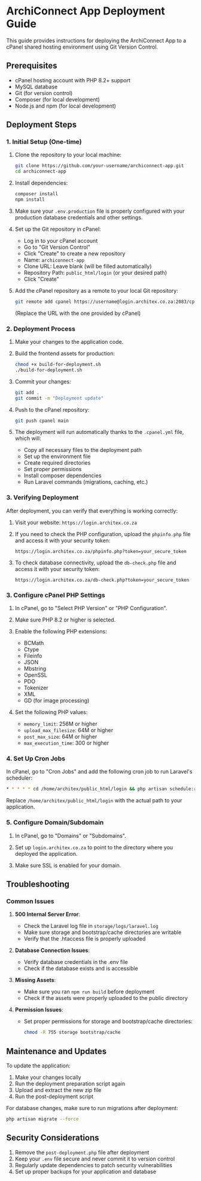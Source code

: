 # ArchiConnect App Deployment Guide

This guide provides instructions for deploying the ArchiConnect App to a cPanel shared hosting environment using Git Version Control.

## Prerequisites

- cPanel hosting account with PHP 8.2+ support
- MySQL database
- Git (for version control)
- Composer (for local development)
- Node.js and npm (for local development)

## Deployment Steps

### 1. Initial Setup (One-time)

1. Clone the repository to your local machine:

   ```bash
   git clone https://github.com/your-username/archiconnect-app.git
   cd archiconnect-app
   ```

2. Install dependencies:

   ```bash
   composer install
   npm install
   ```

3. Make sure your `.env.production` file is properly configured with your production database credentials and other settings.

4. Set up the Git repository in cPanel:
   - Log in to your cPanel account
   - Go to "Git Version Control"
   - Click "Create" to create a new repository
   - Name: `archiconnect-app`
   - Clone URL: Leave blank (will be filled automatically)
   - Repository Path: `public_html/login` (or your desired path)
   - Click "Create"

5. Add the cPanel repository as a remote to your local Git repository:

   ```bash
   git remote add cpanel https://username@login.architex.co.za:2083/cpsess####/frontend/paper_lantern/version_control/repositories/archiconnect-app.git
   ```

   (Replace the URL with the one provided by cPanel)

### 2. Deployment Process

1. Make your changes to the application code.

2. Build the frontend assets for production:

   ```bash
   chmod +x build-for-deployment.sh
   ./build-for-deployment.sh
   ```

3. Commit your changes:

   ```bash
   git add .
   git commit -m "Deployment update"
   ```

4. Push to the cPanel repository:

   ```bash
   git push cpanel main
   ```

5. The deployment will run automatically thanks to the `.cpanel.yml` file, which will:
   - Copy all necessary files to the deployment path
   - Set up the environment file
   - Create required directories
   - Set proper permissions
   - Install composer dependencies
   - Run Laravel commands (migrations, caching, etc.)

### 3. Verifying Deployment

After deployment, you can verify that everything is working correctly:

1. Visit your website: `https://login.architex.co.za`

2. If you need to check the PHP configuration, upload the `phpinfo.php` file and access it with your security token:

   ```text
   https://login.architex.co.za/phpinfo.php?token=your_secure_token
   ```

3. To check database connectivity, upload the `db-check.php` file and access it with your security token:

   ```text
   https://login.architex.co.za/db-check.php?token=your_secure_token
   ```

### 3. Configure cPanel PHP Settings

1. In cPanel, go to "Select PHP Version" or "PHP Configuration".

2. Make sure PHP 8.2 or higher is selected.

3. Enable the following PHP extensions:
   - BCMath
   - Ctype
   - Fileinfo
   - JSON
   - Mbstring
   - OpenSSL
   - PDO
   - Tokenizer
   - XML
   - GD (for image processing)

4. Set the following PHP values:
   - `memory_limit`: 256M or higher
   - `upload_max_filesize`: 64M or higher
   - `post_max_size`: 64M or higher
   - `max_execution_time`: 300 or higher

### 4. Set Up Cron Jobs

In cPanel, go to "Cron Jobs" and add the following cron job to run Laravel's scheduler:

```bash
* * * * * cd /home/architex/public_html/login && php artisan schedule:run >> /dev/null 2>&1
```

Replace `/home/architex/public_html/login` with the actual path to your application.

### 5. Configure Domain/Subdomain

1. In cPanel, go to "Domains" or "Subdomains".

2. Set up `login.architex.co.za` to point to the directory where you deployed the application.

3. Make sure SSL is enabled for your domain.

## Troubleshooting

### Common Issues

1. **500 Internal Server Error**:
   - Check the Laravel log file in `storage/logs/laravel.log`
   - Make sure storage and bootstrap/cache directories are writable
   - Verify that the .htaccess file is properly uploaded

2. **Database Connection Issues**:
   - Verify database credentials in the .env file
   - Check if the database exists and is accessible

3. **Missing Assets**:
   - Make sure you ran `npm run build` before deployment
   - Check if the assets were properly uploaded to the public directory

4. **Permission Issues**:
   - Set proper permissions for storage and bootstrap/cache directories:

     ```bash
     chmod -R 755 storage bootstrap/cache
     ```

## Maintenance and Updates

To update the application:

1. Make your changes locally
2. Run the deployment preparation script again
3. Upload and extract the new zip file
4. Run the post-deployment script

For database changes, make sure to run migrations after deployment:

```bash
php artisan migrate --force
```

## Security Considerations

1. Remove the `post-deployment.php` file after deployment
2. Keep your `.env` file secure and never commit it to version control
3. Regularly update dependencies to patch security vulnerabilities
4. Set up proper backups for your application and database
